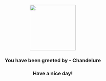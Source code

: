 <p align="center">
    <img src="https://raw.githubusercontent.com/PokeAPI/sprites/master/sprites/pokemon/609.png" width="150" height="150">
</p>
<h3 align="center">You have been greeted by - <b>Chandelure</b></h3>
<h3 align="center">Have a nice day!</h3>
